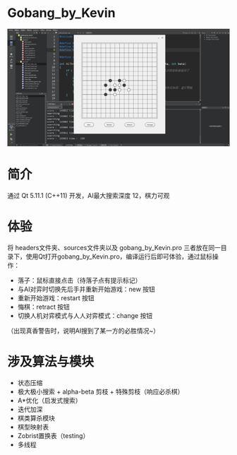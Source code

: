 # Gobang_by_Kevin

![截图](./images/screenshot.png)



# 简介

通过 Qt 5.11.1 (C++11) 开发，AI最大搜索深度 12，棋力可观



# 体验
将 headers文件夹、sources文件夹以及 gobang_by_Kevin.pro 三者放在同一目录下，使用Qt打开gobang_by_Kevin.pro，编译运行后即可体验，通过鼠标操作：
- 落子：鼠标直接点击（待落子点有提示标记）
- 与AI对弈时切换先后手并重新开始游戏：new 按钮
- 重新开始游戏：restart 按钮
- 悔棋：retract 按钮
- 切换人机对弈模式与人人对弈模式：change 按钮

（出现真香警告时，说明AI搜到了某一方的必胜情况~）



# 涉及算法与模块

- 状态压缩
- 极大极小搜索 + alpha-beta 剪枝 + 特殊剪枝（响应必杀棋）
- A*优化（启发式搜索）
- 迭代加深
- 棋类算杀模块
- 棋型映射表
- Zobrist置换表（testing）
- 多线程
